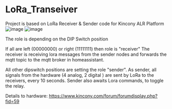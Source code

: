 # LoRa_Transeiver
Project is based on LoRa Receiver &amp; Sender code for Kincony ALR Platform
![image](https://github.com/user-attachments/assets/ffaa3cec-87c2-4d95-83b1-080c13ab0c69)
![image](https://github.com/user-attachments/assets/e637d592-fe64-455e-8915-ed1a993c0131)

The role is depending on the DIP Switch position

If all are left (00000000) or right (11111111) then role is "receiver"
 The receiver is receiving lora messages from the sender nodes and forwards the mqtt topic to the mqtt broker in homeassistant.
    
All other dipswitch positions are setting the role "sender".
 As sender, all signals from the hardware (4 analog, 2 digital ) are sent by LoRa to the receivers, every 10 seconds. Sender also awaits Lora commands, to toggle the relay.

Details to hardware: https://www.kincony.com/forum/forumdisplay.php?fid=59
